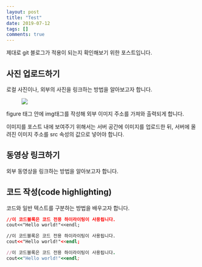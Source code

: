 ```yaml
---
layout: post
title: "Test"
date: 2019-07-12
tags: []
comments: true
---
```

제대로 git 블로그가 적용이 되는지 확인해보기 위한 포스트입니다.

## 사진 업로드하기

로컬 사진이나, 외부의 사진을 링크하는 방법을 알아보고자 합니다.

<figure>
    <a href="http://farm9.staticflickr.com/8426/7758832526_cc8f681e48_c.jpg"><img src="http://farm9.staticflickr.com/8426/7758832526_cc8f681e48_c.jpg"></a>
</figure>

figure 태그 안에 img태그를 작성해 외부 이미지 주소를 가져와 출력되게 합니다.

이미지를 포스트 내에 보여주기 위해서는 서버 공간에 이미지를 업로드한 뒤, 서버에 올려진 이미지 주소를 src 속성의 값으로 넣어야 합니다.


## 동영상 링크하기

외부 동영상을 링크하는 방법을 알아보고자 합니다.

## 코드 작성(code highlighting)

코드와 일반 텍스트를 구분하는 방법을 배우고자 합니다.


~~~ css
//이 코드블록은 코드 전용 하이라이팅이 사용됩니다.
cout<<"Hello world!"<<endl;
~~~

~~~ html
//이 코드블록은 코드 전용 하이라이팅이 사용됩니다.
cout<<"Hello world!"<<endl;
~~~

~~~ ruby
//이 코드블록은 코드 전용 하이라이팅이 사용됩니다.
cout<<"Hello world!"<<endl;
~~~
